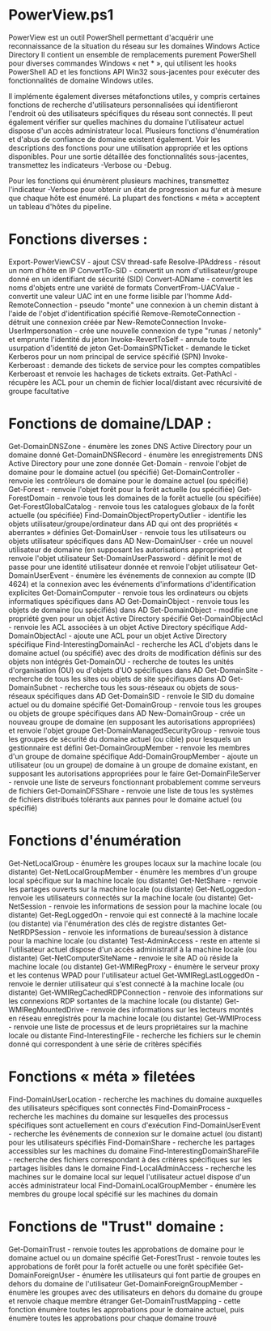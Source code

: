 # PowerView.ps1

PowerView est un outil PowerShell permettant d'acquérir une reconnaissance de la situation du réseau sur les domaines Windows Actice Directory
Il contient un ensemble de remplacements purement PowerShell pour diverses commandes Windows « net * », qui utilisent les hooks PowerShell AD et les fonctions API Win32 sous-jacentes pour exécuter des fonctionnalités de domaine Windows utiles.

Il implémente également diverses métafonctions utiles, y compris certaines fonctions de recherche d'utilisateurs personnalisées qui identifieront l'endroit où des utilisateurs spécifiques du réseau sont connectés. Il peut également vérifier sur quelles machines du domaine l'utilisateur actuel dispose d'un accès administrateur local. Plusieurs fonctions d'énumération et d'abus de confiance de domaine existent également. Voir les descriptions des fonctions pour une utilisation appropriée et les options disponibles. Pour une sortie détaillée des fonctionnalités sous-jacentes, transmettez les indicateurs -Verbose ou -Debug.

Pour les fonctions qui énumèrent plusieurs machines, transmettez l'indicateur -Verbose pour obtenir un état de progression au fur et à mesure que chaque hôte est énuméré. La plupart des fonctions « méta » acceptent un tableau d'hôtes du pipeline.

# Fonctions diverses :
Export-PowerViewCSV       - ajout CSV thread-safe
Resolve-IPAddress         - résout un nom d'hôte en IP
ConvertTo-SID             - convertit un nom d'utilisateur/groupe donné en un identifiant de sécurité (SID)
Convert-ADName            - convertit les noms d'objets entre une variété de formats
ConvertFrom-UACValue      - convertit une valeur UAC int en une forme lisible par l'homme
Add-RemoteConnection      - pseudo "monte" une connexion à un chemin distant à l'aide de l'objet d'identification spécifié
Remove-RemoteConnection   - détruit une connexion créée par New-RemoteConnection
Invoke-UserImpersonation  - crée une nouvelle connexion de type "runas / netonly" et emprunte l'identité du jeton
Invoke-RevertToSelf       - annule toute usurpation d'identité de jeton
Get-DomainSPNTicket       - demande le ticket Kerberos pour un nom principal de service spécifié (SPN)
Invoke-Kerberoast :       demande des tickets de service pour les comptes compatibles Kerberoast et renvoie les hachages de tickets extraits.
Get-PathAcl               - récupère les ACL pour un chemin de fichier local/distant avec récursivité de groupe facultative

# Fonctions de domaine/LDAP :
Get-DomainDNSZone                 - énumère les zones DNS Active Directory pour un domaine donné
Get-DomainDNSRecord               - énumère les enregistrements DNS Active Directory pour une zone donnée
Get-Domain                        - renvoie l'objet de domaine pour le domaine actuel (ou spécifié)
Get-DomainController              - renvoie les contrôleurs de domaine pour le domaine actuel (ou spécifié)
Get-Forest                        - renvoie l'objet forêt pour la forêt actuelle (ou spécifiée)
Get-ForestDomain                  - renvoie tous les domaines de la forêt actuelle (ou spécifiée)
Get-ForestGlobalCatalog           - renvoie tous les catalogues globaux de la forêt actuelle (ou spécifiée)
Find-DomainObjectPropertyOutlier  - identifie les objets utilisateur/groupe/ordinateur dans AD qui ont des propriétés « aberrantes » définies
Get-DomainUser                    - renvoie tous les utilisateurs ou objets utilisateur spécifiques dans AD
New-DomainUser                    - crée un nouvel utilisateur de domaine (en supposant les autorisations appropriées) et renvoie l'objet utilisateur
Set-DomainUserPassword            - définit le mot de passe pour une identité utilisateur donnée et renvoie l'objet utilisateur
Get-DomainUserEvent               - énumère les événements de connexion au compte (ID 4624) et la connexion avec les événements d'informations d'identification explicites
Get-DomainComputer                - renvoie tous les ordinateurs ou objets informatiques spécifiques dans AD
Get-DomainObject                  - renvoie tous les objets de domaine (ou spécifiés) dans AD
Set-DomainObject                  - modifie une propriété gven pour un objet Active Directory spécifié
Get-DomainObjectAcl               - renvoie les ACL associées à un objet Active Directory spécifique
Add-DomainObjectAcl               - ajoute une ACL pour un objet Active Directory spécifique
Find-InterestingDomainAcl         - recherche les ACL d'objets dans le domaine actuel (ou spécifié) avec des droits de modification définis sur des objets non intégrés
Get-DomainOU                      - recherche de toutes les unités d'organisation (OU) ou d'objets d'UO spécifiques dans AD
Get-DomainSite                    - recherche de tous les sites ou objets de site spécifiques dans AD
Get-DomainSubnet                  - recherche tous les sous-réseaux ou objets de sous-réseaux spécifiques dans AD
Get-DomainSID                     - renvoie le SID du domaine actuel ou du domaine spécifié
Get-DomainGroup                   - renvoie tous les groupes ou objets de groupe spécifiques dans AD
New-DomainGroup                   - crée un nouveau groupe de domaine (en supposant les autorisations appropriées) et renvoie l'objet groupe
Get-DomainManagedSecurityGroup    - renvoie tous les groupes de sécurité du domaine actuel (ou cible) pour lesquels un gestionnaire est défini
Get-DomainGroupMember             - renvoie les membres d'un groupe de domaine spécifique
Add-DomainGroupMember             - ajoute un utilisateur (ou un groupe) de domaine à un groupe de domaine existant, en supposant les autorisations appropriées pour le faire
Get-DomainFileServer              - renvoie une liste de serveurs fonctionnant probablement comme serveurs de fichiers
Get-DomainDFSShare                - renvoie une liste de tous les systèmes de fichiers distribués tolérants aux pannes pour le domaine actuel (ou spécifié)

# Fonctions d'énumération 
Get-NetLocalGroup                 - énumère les groupes locaux sur la machine locale (ou distante)
Get-NetLocalGroupMember           - énumère les membres d'un groupe local spécifique sur la machine locale (ou distante)
Get-NetShare                      - renvoie les partages ouverts sur la machine locale (ou distante)
Get-NetLoggedon                   - renvoie les utilisateurs connectés sur la machine locale (ou distante)
Get-NetSession                    - renvoie les informations de session pour la machine locale (ou distante)
Get-RegLoggedOn                   - renvoie qui est connecté à la machine locale (ou distante) via l'énumération des clés de registre distantes
Get-NetRDPSession                 - renvoie les informations de bureau/session à distance pour la machine locale (ou distante)
Test-AdminAccess                  - reste en attente si l'utilisateur actuel dispose d'un accès administratif à la machine locale (ou distante)
Get-NetComputerSiteName           - renvoie le site AD où réside la machine locale (ou distante)
Get-WMIRegProxy                   - énumère le serveur proxy et les contenus WPAD pour l'utilisateur actuel
Get-WMIRegLastLoggedOn            - renvoie le dernier utilisateur qui s'est connecté à la machine locale (ou distante)
Get-WMIRegCachedRDPConnection     - renvoie des informations sur les connexions RDP sortantes de la machine locale (ou distante)
Get-WMIRegMountedDrive            - renvoie des informations sur les lecteurs montés en réseau enregistrés pour la machine locale (ou distante)
Get-WMIProcess                    - renvoie une liste de processus et de leurs propriétaires sur la machine locale ou distante
Find-InterestingFile              - recherche les fichiers sur le chemin donné qui correspondent à une série de critères spécifiés

# Fonctions « méta » filetées
Find-DomainUserLocation           - recherche les machines du domaine auxquelles des utilisateurs spécifiques sont connectés
Find-DomainProcess                - recherche les machines du domaine sur lesquelles des processus spécifiques sont actuellement en cours d'exécution
Find-DomainUserEvent              - recherche les événements de connexion sur le domaine actuel (ou distant) pour les utilisateurs spécifiés
Find-DomainShare                  - recherche les partages accessibles sur les machines du domaine
Find-InterestingDomainShareFile   - recherche des fichiers correspondant à des critères spécifiques sur les partages lisibles dans le domaine
Find-LocalAdminAccess             - recherche les machines sur le domaine local sur lequel l'utilisateur actuel dispose d'un accès administrateur local
Find-DomainLocalGroupMember       - énumère les membres du groupe local spécifié sur les machines du domain

# Fonctions de "Trust" domaine :
Get-DomainTrust                   - renvoie toutes les approbations de domaine pour le domaine actuel ou un domaine spécifié
Get-ForestTrust                   - renvoie toutes les approbations de forêt pour la forêt actuelle ou une forêt spécifiée
Get-DomainForeignUser             - énumère les utilisateurs qui font partie de groupes en dehors du domaine de l'utilisateur
Get-DomainForeignGroupMember      - énumère les groupes avec des utilisateurs en dehors du domaine du groupe et renvoie chaque membre étranger
Get-DomainTrustMapping            - cette fonction énumère toutes les approbations pour le domaine actuel, puis énumère toutes les approbations pour chaque domaine trouvé
